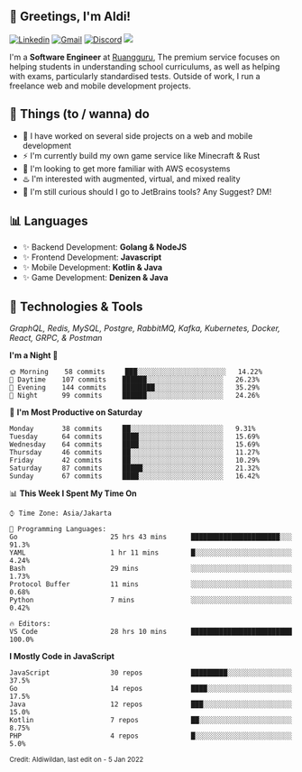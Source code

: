 <!-- Greetings -->
## 👋 Greetings, I'm Aldi!

<!-- Social Media -->
[![Linkedin](https://img.shields.io/badge/-aldiwildan-blue?style=flat&logo=Linkedin&logoColor=white)](https://www.linkedin.com/in/aldiwildan/)
[![Gmail](https://img.shields.io/badge/-aldiwild77@gmail.com-c14438?style=flat&logo=Gmail&logoColor=white)](mailto:aldiwild77@gmail.com)
[![Discord](https://img.shields.io/badge/-Chroma-5663F7?style=flat&logo=Discord&logoColor=white)](https://discord.gg/BUxraQ8)
![](https://komarev.com/ghpvc/?username=aldiwildan77&label=Visitor&color=2bbc8a)

<!-- Introduction -->
I'm a **Software Engineer** at [Ruangguru](https://ruangguru.com), The premium service focuses on helping students in understanding school curriculums, as well as helping with exams, particularly standardised tests. Outside of work, I run a freelance web and mobile development projects.

## 📃 Things (to / wanna) do
- 🐝 I have worked on several side projects on a web and mobile development
- ⚡ I'm currently build my own game service like Minecraft & Rust
- 🌱 I'm looking to get more familiar with AWS ecosystems
- ♨️ I'm interested with augmented, virtual, and mixed reality
- 🤔 I'm still curious should I go to JetBrains tools? Any Suggest? DM!

## 📊 Languages
- ✨ Backend Development: **Golang & NodeJS**
- ✨ Frontend Development: **Javascript**
- ✨ Mobile Development: **Kotlin & Java**
- ✨ Game Development: **Denizen & Java**

## 🔧 Technologies & Tools
*GraphQL, Redis, MySQL, Postgre, RabbitMQ, Kafka, Kubernetes, Docker, React, GRPC, & Postman*

<!--START_SECTION:waka-->
**I'm a Night 🦉** 

```text
🌞 Morning    58 commits     ███░░░░░░░░░░░░░░░░░░░░░░   14.22% 
🌆 Daytime    107 commits    ██████░░░░░░░░░░░░░░░░░░░   26.23% 
🌃 Evening    144 commits    ████████░░░░░░░░░░░░░░░░░   35.29% 
🌙 Night      99 commits     ██████░░░░░░░░░░░░░░░░░░░   24.26%

```
📅 **I'm Most Productive on Saturday** 

```text
Monday       38 commits     ██░░░░░░░░░░░░░░░░░░░░░░░   9.31% 
Tuesday      64 commits     ████░░░░░░░░░░░░░░░░░░░░░   15.69% 
Wednesday    64 commits     ████░░░░░░░░░░░░░░░░░░░░░   15.69% 
Thursday     46 commits     ██░░░░░░░░░░░░░░░░░░░░░░░   11.27% 
Friday       42 commits     ██░░░░░░░░░░░░░░░░░░░░░░░   10.29% 
Saturday     87 commits     █████░░░░░░░░░░░░░░░░░░░░   21.32% 
Sunday       67 commits     ████░░░░░░░░░░░░░░░░░░░░░   16.42%

```


📊 **This Week I Spent My Time On** 

```text
⌚︎ Time Zone: Asia/Jakarta

💬 Programming Languages: 
Go                       25 hrs 43 mins      ██████████████████████░░░   91.3% 
YAML                     1 hr 11 mins        █░░░░░░░░░░░░░░░░░░░░░░░░   4.24% 
Bash                     29 mins             ░░░░░░░░░░░░░░░░░░░░░░░░░   1.73% 
Protocol Buffer          11 mins             ░░░░░░░░░░░░░░░░░░░░░░░░░   0.68% 
Python                   7 mins              ░░░░░░░░░░░░░░░░░░░░░░░░░   0.42%

🔥 Editors: 
VS Code                  28 hrs 10 mins      █████████████████████████   100.0%

```

**I Mostly Code in JavaScript** 

```text
JavaScript               30 repos            █████████░░░░░░░░░░░░░░░░   37.5% 
Go                       14 repos            ████░░░░░░░░░░░░░░░░░░░░░   17.5% 
Java                     12 repos            ███░░░░░░░░░░░░░░░░░░░░░░   15.0% 
Kotlin                   7 repos             ██░░░░░░░░░░░░░░░░░░░░░░░   8.75% 
PHP                      4 repos             █░░░░░░░░░░░░░░░░░░░░░░░░   5.0%

```



<!--END_SECTION:waka-->

<sub>Credit: Aldiwildan, last edit on - 5 Jan 2022</sub>

